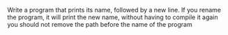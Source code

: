 Write a program that prints its name, followed by a new line. If you rename the program, it will print the new name, without having to compile it again you should not remove the path before the name of the program
